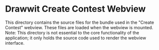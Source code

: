 # Drawwit Create Contest Webview

This directory contains the source files for the bundle used in the "Create Contest" webview.
These files are loaded when the webview is mounted.
Note: This directory is not essential to the core functionality of the application; it only holds the source code used to render the webview interface.
